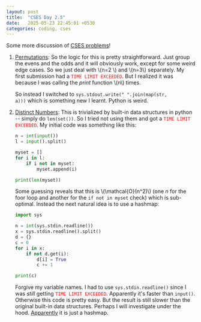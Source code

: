 ```yaml
---
layout: post
title:  "CSES Day 2.5"
date:   2025-05-23 22:45:01 +0530
categories: coding, cses
---
```


Some more discussion of [CSES problems](https://cses.fi/problemset/list/)!

1. [Permutations](https://cses.fi/problemset/task/1070/): So the logic for this is pretty straightforward. Just group the evens and the odds and it will obviously work, except for some weird edge cases. So we just deal with \\(n=2 \\) and \\(n=3\\) separately. My first submission had a <code style="color: red;">TIME LIMIT EXCEEDED</code>. But I realized it was because I was calling the *print* function \\(n\\) times. 

    So instead I switched to <code>sys.stdout.write(" ".join(map(str, a)))</code> which is something new I learnt. Python is weird.
 
2. [Distinct Numbers](https://cses.fi/problemset/task/1621): This is trivialized by built-in data structures in python -- simply do `len(set())`. So I tried not using them and got a <code style="color: red;">TIME LIMIT EXCEEDED</code>. My initial code was something like this:

    ```python
    n = int(input())
    l = input().split()
 
    myset = []
    for i in l:
        if i not in myset:
            myset.append(i)
 
    print(len(myset))
    ```
    Some guessing reveals that this is \\(\mathcal{O}(n^2)\\) (one *n* for the foor loop and another for the `if not in myset` check) which is sub-optimal. Instead the next natural idea is to use a hashmap:

    ```python
    import sys

    n = int(sys.stdin.readline())
    x = sys.stdin.readline().split()
    d = {}
    c = 0
    for i in x:
        if not d.get(i):
            d[i] = True
            c += 1

    print(c)
    ```

    Forgive my variable names. I had to use `sys.stdin.readline()` since I was *still* getting <code style="color: red;">TIME LIMIT EXCEEDED</code>. Apparently it's faster than `input()`. Otherwise this code is pretty easy. But the result is still slower than the original built-in data structures. Perhaps I will investigate under the hood. [Apparently](https://stackoverflow.com/questions/3949310/how-is-set-implemented) it is just a hashmap.